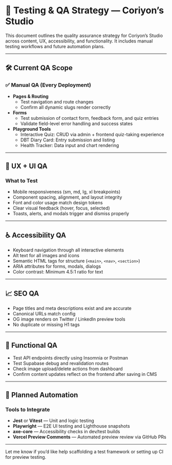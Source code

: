 # 🧪 Testing & QA Strategy — Coriyon’s Studio

This document outlines the quality assurance strategy for Coriyon’s Studio across content, UX, accessibility, and functionality. It includes manual testing workflows and future automation plans.

---

## 🛠 Current QA Scope

### ✅ Manual QA (Every Deployment)
- **Pages & Routing**
  - Test navigation and route changes
  - Confirm all dynamic slugs render correctly
- **Forms**
  - Test submission of contact form, feedback form, and quiz entries
  - Validate field-level error handling and success states
- **Playground Tools**
  - Interactive Quiz: CRUD via admin + frontend quiz-taking experience
  - DBT Diary Card: Entry submission and listing
  - Health Tracker: Data input and chart rendering

---

## 🧩 UX + UI QA

### What to Test
- Mobile responsiveness (sm, md, lg, xl breakpoints)
- Component spacing, alignment, and layout integrity
- Font and color usage match design tokens
- Clear visual feedback (hover, focus, selected)
- Toasts, alerts, and modals trigger and dismiss properly

---

## ♿ Accessibility QA

- Keyboard navigation through all interactive elements
- Alt text for all images and icons
- Semantic HTML tags for structure (`<main>`, `<nav>`, `<section>`)
- ARIA attributes for forms, modals, dialogs
- Color contrast: Minimum 4.5:1 ratio for text

---

## 📈 SEO QA

- Page titles and meta descriptions exist and are accurate
- Canonical URLs match config
- OG image renders on Twitter / LinkedIn preview tools
- No duplicate or missing H1 tags

---

## 🧪 Functional QA

- Test API endpoints directly using Insomnia or Postman
- Test Supabase debug and revalidation routes
- Check image upload/delete actions from dashboard
- Confirm content updates reflect on the frontend after saving in CMS

---

## 🚧 Planned Automation

### Tools to Integrate
- **Jest** or **Vitest** — Unit and logic testing
- **Playwright** — E2E UI testing and Lighthouse snapshots
- **axe-core** — Accessibility checks in dev/test builds
- **Vercel Preview Comments** — Automated preview review via GitHub PRs

---

Let me know if you’d like help scaffolding a test framework or setting up CI for preview testing.